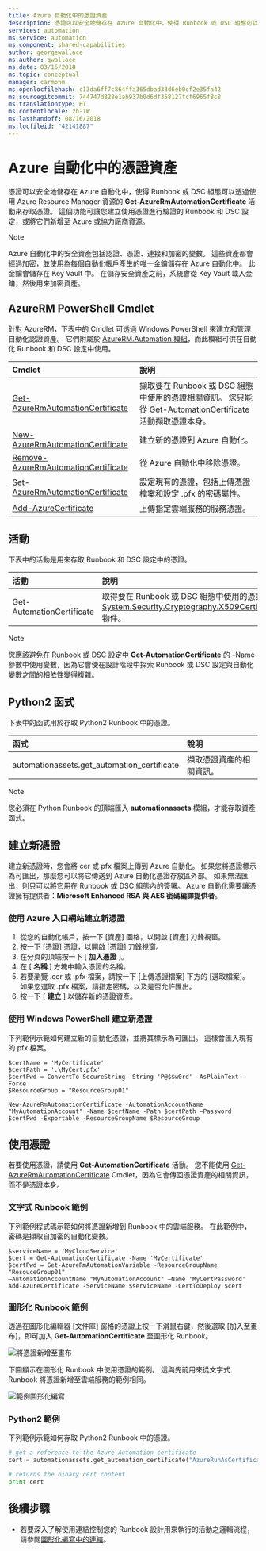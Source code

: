 ```yaml
---
title: Azure 自動化中的憑證資產
description: 憑證可以安全地儲存在 Azure 自動化中，使得 Runbook 或 DSC 組態可以存取憑證，以向 Azure 和協力廠商資源進行驗證。  這篇文章說明憑證的詳細資料，以及如何以文字和圖形化編寫形式加以使用。
services: automation
ms.service: automation
ms.component: shared-capabilities
author: georgewallace
ms.author: gwallace
ms.date: 03/15/2018
ms.topic: conceptual
manager: carmonm
ms.openlocfilehash: c13da6ff7c864ffa365dbad33d6eb0cf2e35fa42
ms.sourcegitcommit: 744747d828e1ab937b0d6df358127fcf6965f8c8
ms.translationtype: HT
ms.contentlocale: zh-TW
ms.lasthandoff: 08/16/2018
ms.locfileid: "42141887"
---
```

# <a name="certificate-assets-in-azure-automation"></a>Azure 自動化中的憑證資產

憑證可以安全地儲存在 Azure 自動化中，使得 Runbook 或 DSC 組態可以透過使用 Azure Resource Manager 資源的 **Get-AzureRmAutomationCertificate** 活動來存取憑證。 這個功能可讓您建立使用憑證進行驗證的 Runbook 和 DSC 設定，或將它們新增至 Azure 或協力廠商資源。

>[!NOTE]
>Azure 自動化中的安全資產包括認證、憑證、連接和加密的變數。 這些資產都會經過加密，並使用為每個自動化帳戶產生的唯一金鑰儲存在 Azure 自動化中。 此金鑰會儲存在 Key Vault 中。 在儲存安全資產之前，系統會從 Key Vault 載入金鑰，然後用來加密資產。

## <a name="azurerm-powershell-cmdlets"></a>AzureRM PowerShell Cmdlet
針對 AzureRM，下表中的 Cmdlet 可透過 Windows PowerShell 來建立和管理自動化認證資產。 它們附屬於 [AzureRM.Automation 模組](/powershell/azure/overview)，而此模組可供在自動化 Runbook 和 DSC 設定中使用。

|Cmdlet|說明|
|:---|:---|
|[Get-AzureRmAutomationCertificate](https://docs.microsoft.com/powershell/module/azurerm.automation/get-azurermautomationcertificate)|擷取要在 Runbook 或 DSC 組態中使用的憑證相關資訊。 您只能從 Get-AutomationCertificate 活動擷取憑證本身。|
|[New-AzureRmAutomationCertificate](https://docs.microsoft.com/powershell/module/azurerm.automation/new-azurermautomationcertificate)|建立新的憑證到 Azure 自動化。|
[Remove-AzureRmAutomationCertificate](https://docs.microsoft.com/powershell/module/azurerm.automation/remove-azurermautomationcertificate)|從 Azure 自動化中移除憑證。|建立新的憑證到 Azure 自動化。
|[Set-AzureRmAutomationCertificate](https://docs.microsoft.com/powershell/module/azurerm.automation/set-azurermautomationcertificate)|設定現有的憑證，包括上傳憑證檔案和設定 .pfx 的密碼屬性。|
|[Add-AzureCertificate](https://msdn.microsoft.com/library/azure/dn495214.aspx)|上傳指定雲端服務的服務憑證。|

## <a name="activities"></a>活動
下表中的活動是用來存取 Runbook 和 DSC 設定中的憑證。

| 活動 | 說明 |
|:---|:---|
|Get-AutomationCertificate|取得要在 Runbook 或 DSC 組態中使用的憑證。 傳回 [System.Security.Cryptography.X509Certificates.X509Certificate2](https://msdn.microsoft.com/library/system.security.cryptography.x509certificates.x509certificate2.aspx) 物件。|

> [!NOTE] 
> 您應該避免在 Runbook 或 DSC 設定中 **Get-AutomationCertificate** 的 –Name 參數中使用變數，因為它會使在設計階段中探索 Runbook 或 DSC 設定與自動化變數之間的相依性變得複雜。

## <a name="python2-functions"></a>Python2 函式

下表中的函式用於存取 Python2 Runbook 中的憑證。

| 函式 | 說明 |
|:---|:---|
| automationassets.get_automation_certificate | 擷取憑證資產的相關資訊。 |

> [!NOTE]
> 您必須在 Python Runbook 的頂端匯入 **automationassets** 模組，才能存取資產函式。

## <a name="creating-a-new-certificate"></a>建立新憑證

建立新憑證時，您會將 cer 或 pfx 檔案上傳到 Azure 自動化。 如果您將憑證標示為可匯出，那麼您可以將它傳送到 Azure 自動化憑證存放區外部。 如果無法匯出，則只可以將它用在 Runbook 或 DSC 組態內的簽署。 Azure 自動化需要讓憑證擁有提供者：**Microsoft Enhanced RSA 與 AES 密碼編譯提供者**。

### <a name="to-create-a-new-certificate-with-the-azure-portal"></a>使用 Azure 入口網站建立新憑證

1. 從您的自動化帳戶，按一下 [資產] 圖格，以開啟 [資產] 刀鋒視窗。
1. 按一下 [憑證] 憑證，以開啟 [憑證] 刀鋒視窗。
1. 在分頁的頂端按一下 [ **加入憑證** ]。
1. 在 [ **名稱** ] 方塊中輸入憑證的名稱。
1. 若要瀏覽 .cer 或 .pfx 檔案，請按一下 [上傳憑證檔案] 下方的 [選取檔案]。 如果您選取 .pfx 檔案，請指定密碼，以及是否允許匯出。
1. 按一下 [ **建立** ] 以儲存新的憑證資產。

### <a name="to-create-a-new-certificate-with-windows-powershell"></a>使用 Windows PowerShell 建立新憑證

下列範例示範如何建立新的自動化憑證，並將其標示為可匯出。 這樣會匯入現有的 pfx 檔案。

```powershell-interactive
$certName = 'MyCertificate'
$certPath = '.\MyCert.pfx'
$certPwd = ConvertTo-SecureString -String 'P@$$w0rd' -AsPlainText -Force
$ResourceGroup = "ResourceGroup01"

New-AzureRmAutomationCertificate -AutomationAccountName "MyAutomationAccount" -Name $certName -Path $certPath –Password $certPwd -Exportable -ResourceGroupName $ResourceGroup
```

## <a name="using-a-certificate"></a>使用憑證

若要使用憑證，請使用 **Get-AutomationCertificate** 活動。 您不能使用 [Get-AzureRmAutomationCertificate](https://docs.microsoft.com/powershell/module/azurerm.automation/get-azurermautomationcertificate?view=azurermps-6.6.0) Cmdlet，因為它會傳回憑證資產的相關資訊，而不是憑證本身。

### <a name="textual-runbook-sample"></a>文字式 Runbook 範例

下列範例程式碼示範如何將憑證新增到 Runbook 中的雲端服務。 在此範例中，密碼是擷取自加密的自動化變數。

```powershell-interactive
$serviceName = 'MyCloudService'
$cert = Get-AutomationCertificate -Name 'MyCertificate'
$certPwd = Get-AzureRmAutomationVariable -ResourceGroupName "ResouceGroup01" `
–AutomationAccountName "MyAutomationAccount" –Name 'MyCertPassword'
Add-AzureCertificate -ServiceName $serviceName -CertToDeploy $cert
```

### <a name="graphical-runbook-sample"></a>圖形化 Runbook 範例

透過在圖形化編輯器 [文件庫] 窗格的憑證上按一下滑鼠右鍵，然後選取 [加入至畫布]，即可加入 **Get-AutomationCertificate** 至圖形化 Runbook。

![將憑證新增至畫布](media/automation-certificates/automation-certificate-add-to-canvas.png)

下圖顯示在圖形化 Runbook 中使用憑證的範例。 這與先前用來從文字式 Runbook 將憑證新增至雲端服務的範例相同。

![範例圖形化編寫 ](media/automation-certificates/graphical-runbook-add-certificate.png)

### <a name="python2-sample"></a>Python2 範例
下列範例示範如何存取 Python2 Runbook 中的憑證。

```python
# get a reference to the Azure Automation certificate
cert = automationassets.get_automation_certificate("AzureRunAsCertificate")

# returns the binary cert content  
print cert 
```

## <a name="next-steps"></a>後續步驟

- 若要深入了解使用連結控制您的 Runbook 設計用來執行的活動之邏輯流程，請參閱[圖形化編寫中的連結](automation-graphical-authoring-intro.md#links-and-workflow)。 
